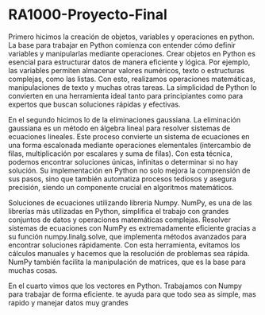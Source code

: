 # RA1000-Proyecto-Final

Primero hicimos la creación de objetos, variables y operaciones en python. La base para trabajar en Python comienza con entender cómo definir variables y manipularlas mediante operaciones. Crear objetos en Python es esencial para estructurar datos de manera eficiente y lógica. Por ejemplo, las variables permiten almacenar valores numéricos, texto o estructuras complejas, como las listas. Con esto, realizamos operaciones matemáticas, manipulaciones de texto y muchas otras tareas. La simplicidad de Python lo convierten en una herramienta ideal tanto para principiantes como para expertos que buscan soluciones rápidas y efectivas. 

En el segundo hicimos lo de la eliminaciones gaussiana. La eliminación gaussiana es un método en álgebra lineal para resolver sistemas de ecuaciones lineales. Este proceso convierte un sistema de ecuaciones en una forma escalonada mediante operaciones elementales (intercambio de filas, multiplicación por escalares y suma de filas). Con esta técnica, podemos encontrar soluciones únicas, infinitas o determinar si no hay solución. Su implementación en Python no solo mejora la comprensión de sus pasos, sino que también automatiza procesos tediosos y asegura precisión, siendo un componente crucial en algoritmos matemáticos.

Soluciones de ecuaciones utilizando libreria Numpy. NumPy, es una de las librerías más utilizadas en Python, simplifica el trabajo con grandes conjuntos de datos y operaciones matemáticas complejas. Resolver sistemas de ecuaciones con NumPy es extremadamente eficiente gracias a su función numpy.linalg.solve, que implementa métodos avanzados para encontrar soluciones rápidamente. Con esta herramienta, evitamos los cálculos manuales y hacemos que la resolución de problemas sea rápida. NumPy también facilita la manipulación de matrices, que es la base para muchas cosas.

En el cuarto vimos que los vectores en Python. Trabajamos con Numpy para trabajar de forma eficiente. te ayuda para que todo sea as simple, mas rapido y manejar datos muy grandes
